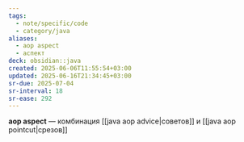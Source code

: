 ```yaml
---
tags:
  - note/specific/code
  - category/java
aliases:
  - aop aspect
  - аспект
deck: obsidian::java
created: 2025-06-06T11:55:54+03:00
updated: 2025-06-16T21:34:45+03:00
sr-due: 2025-07-04
sr-interval: 18
sr-ease: 292
---
```


**aop aspect**
—
комбинация [[java aop advice|советов]] и [[java aop pointcut|срезов]]
